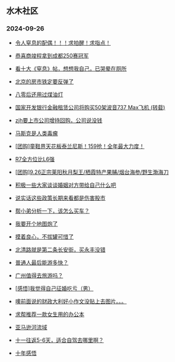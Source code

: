 ## 水木社区 
### 2024-09-26

+ [令人窒息的配偶！！！求拍醒！求指点！](https://www.newsmth.net/nForum/article/FamilyLife/1766861460)

+ [恭喜商竣程拿到成都250赛冠军](https://www.newsmth.net/nForum/article/Tennis/1179469)

+ [看十大《窒息》帖，想想我自己，已哭晕在厕所](https://www.newsmth.net/nForum/article/Divorce/2098641)

+ [北京的房市铁定要反弹了](https://www.newsmth.net/nForum/article/OurEstate/3095200)

+ [八零后还用过煤油灯](https://www.newsmth.net/nForum/article/Age/20375073)

+ [国家开发银行金融租赁公司将购买50架波音737 Max飞机 (转载)](https://www.newsmth.net/nForum/article/Flyers/234767)

+ [zjh要上市公司增持回购，公司说没钱](https://www.newsmth.net/nForum/article/Stock/10930046)

+ [马斯克是人类毒瘤](https://www.newsmth.net/nForum/article/AutoWorld/1944921423)

+ [[团购]童鞋界天花板泰兰尼斯！159抢！全年最大力度！](https://www.newsmth.net/nForum/article/ADAgent_TG/1326258)

+ [R7全方位比L6强](https://www.newsmth.net/nForum/article/GreenAuto/1677554)

+ [[团购]9.26正宗莱阳秋月梨王/栖霞特产果脯/烟台海参/野生渤海刀](https://www.newsmth.net/nForum/article/ADAgent_TG/1326337)

+ [积极一些大家谈谈婚姻对方带给自己什么吧](https://www.newsmth.net/nForum/article/FamilyLife/1766863941)

+ [说实话这些政策长期来看都是伤害股市](https://www.newsmth.net/nForum/article/Stock/10930944)

+ [帮小弟分析一下，该怎么买车？](https://www.newsmth.net/nForum/article/GreenAuto/1678695)

+ [我要开个地图炮了](https://www.newsmth.net/nForum/article/AutoWorld/1944920832)

+ [摸着良心，不拔罐可惜了](https://www.newsmth.net/nForum/article/FashionShow/513358)

+ [北清路就是第二条长安街，买永丰没错](https://www.newsmth.net/nForum/article/OurEstate/3096005)

+ [普通人最后能游多快？](https://www.newsmth.net/nForum/article/Swimming/944217)

+ [广州值得去旅游吗？](https://www.newsmth.net/nForum/article/Travel/1012811)

+ [[感悟]我觉得自己征婚吃亏（男）](https://www.newsmth.net/nForum/article/Age/20375137)

+ [噢前面说的财政大利好小作文没贴上去图片。。。](https://www.newsmth.net/nForum/article/Stock/10930981)

+ [求帮推荐一款女生用的办公本](https://www.newsmth.net/nForum/article/Notebook/1995800)

+ [亚马逊河流域](https://www.newsmth.net/nForum/article/Geography/598841)

+ [十一往返5-6天，适合自驾去哪里啊？](https://www.newsmth.net/nForum/article/AutoTravel/13662785)

+ [十年感悟](https://www.newsmth.net/nForum/article/Divorce/2098260)

